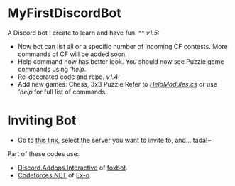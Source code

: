 # MyFirstDiscordBot
A Discord bot I create to learn and have fun. ^^
*v1.5:*
- Now bot can list all or a specific number of incoming CF contests. More commands of CF will be added soon.
- Help command now has better look. You should now see Puzzle game commands using *'help*.
- Re-decorated code and repo.
*v1.4:*
- Add new games: Chess, 3x3 Puzzle
Refer to *[HelpModules.cs](https://github.com/SxweetLollipop/MyFirstDiscordBot/blob/master/2nd/Commands/BasicCommands/HelpModules.cs)* or use *'help* for full list of commands.  
  
# Inviting Bot
- Go to [this link](https://discord.com/api/oauth2/authorize?client_id=675207704293277706&permissions=0&scope=bot), select the server you want to invite to, and... tada!~  
  
Part of these codes use:  
- [Discord.Addons.Interactive](https://github.com/foxbot/Discord.Addons.Interactive) of [foxbot](https://github.com/foxbot).
- [Codeforces.NET](https://github.com/Ex-o/Codeforces.NET) of [Ex-o](https://github.com/Ex-o).
